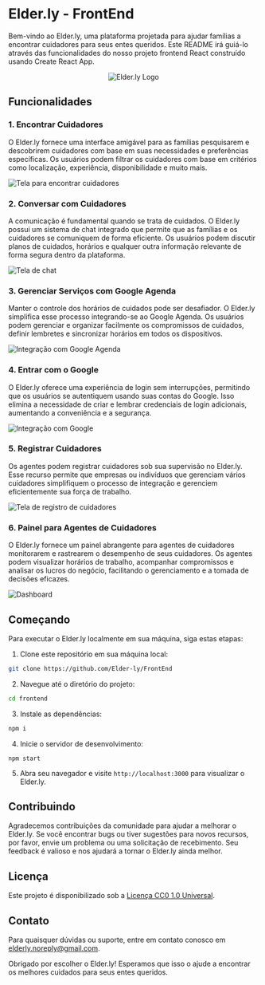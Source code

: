 # Elder.ly - FrontEnd

Bem-vindo ao Elder.ly, uma plataforma projetada para ajudar famílias a encontrar cuidadores para seus entes queridos. Este README irá guiá-lo através das funcionalidades do nosso projeto frontend React construído usando Create React App.

<p align="center">
  <img src="https://i.imgur.com/2W4Xsis.png" alt="Elder.ly Logo">
</p>

## Funcionalidades

### 1. Encontrar Cuidadores
O Elder.ly fornece uma interface amigável para as famílias pesquisarem e descobrirem cuidadores com base em suas necessidades e preferências específicas. Os usuários podem filtrar os cuidadores com base em critérios como localização, experiência, disponibilidade e muito mais.

![Tela para encontrar cuidadores](https://i.imgur.com/BxqpskQ.png)

### 2. Conversar com Cuidadores
A comunicação é fundamental quando se trata de cuidados. O Elder.ly possui um sistema de chat integrado que permite que as famílias e os cuidadores se comuniquem de forma eficiente. Os usuários podem discutir planos de cuidados, horários e qualquer outra informação relevante de forma segura dentro da plataforma.

![Tela de chat](https://i.imgur.com/I6liJzJ.png)

### 3. Gerenciar Serviços com Google Agenda
Manter o controle dos horários de cuidados pode ser desafiador. O Elder.ly simplifica esse processo integrando-se ao Google Agenda. Os usuários podem gerenciar e organizar facilmente os compromissos de cuidados, definir lembretes e sincronizar horários em todos os dispositivos.

![Integração com Google Agenda]()

### 4. Entrar com o Google
O Elder.ly oferece uma experiência de login sem interrupções, permitindo que os usuários se autentiquem usando suas contas do Google. Isso elimina a necessidade de criar e lembrar credenciais de login adicionais, aumentando a conveniência e a segurança.

![Integração com Google]()

### 5. Registrar Cuidadores
Os agentes podem registrar cuidadores sob sua supervisão no Elder.ly. Esse recurso permite que empresas ou indivíduos que gerenciam vários cuidadores simplifiquem o processo de integração e gerenciem eficientemente sua força de trabalho.

![Tela de registro de cuidadores](https://i.imgur.com/hgomzBq.png)

### 6. Painel para Agentes de Cuidadores
O Elder.ly fornece um painel abrangente para agentes de cuidadores monitorarem e rastrearem o desempenho de seus cuidadores. Os agentes podem visualizar horários de trabalho, acompanhar compromissos e analisar os lucros do negócio, facilitando o gerenciamento e a tomada de decisões eficazes.

![Dashboard]()

## Começando

Para executar o Elder.ly localmente em sua máquina, siga estas etapas:

1. Clone este repositório em sua máquina local:
```bash
git clone https://github.com/Elder-ly/FrontEnd
```
2. Navegue até o diretório do projeto:
```bash
cd frontend
```
3. Instale as dependências:
```bash
npm i
```
4. Inicie o servidor de desenvolvimento:
```
npm start
```
5. Abra seu navegador e visite `http://localhost:3000` para visualizar o Elder.ly.

## Contribuindo

Agradecemos contribuições da comunidade para ajudar a melhorar o Elder.ly. Se você encontrar bugs ou tiver sugestões para novos recursos, por favor, envie um problema ou uma solicitação de recebimento. Seu feedback é valioso e nos ajudará a tornar o Elder.ly ainda melhor.

## Licença

Este projeto é disponibilizado sob a [Licença CC0 1.0 Universal](LICENSE).

## Contato

Para quaisquer dúvidas ou suporte, entre em contato conosco em [elderly.noreply@gmail.com](mailto:elderly.noreply@gmail.com).

Obrigado por escolher o Elder.ly! Esperamos que isso o ajude a encontrar os melhores cuidados para seus entes queridos.
